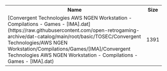 <table>
<tr><th>Name</th><th>Size</th></tr>
<tr><td>[Convergent Technologies AWS NGEN Workstation - Compilations - Games - [IMA].dat](https://raw.githubusercontent.com/open-retrogaming-archive/dat-catalog/main/root/basic/TOSEC/Convergent Technologies/AWS NGEN Workstation/Compilations/Games/[IMA]/Convergent Technologies AWS NGEN Workstation - Compilations - Games - [IMA].dat)</td><td>1391</td></tr>
</table>
